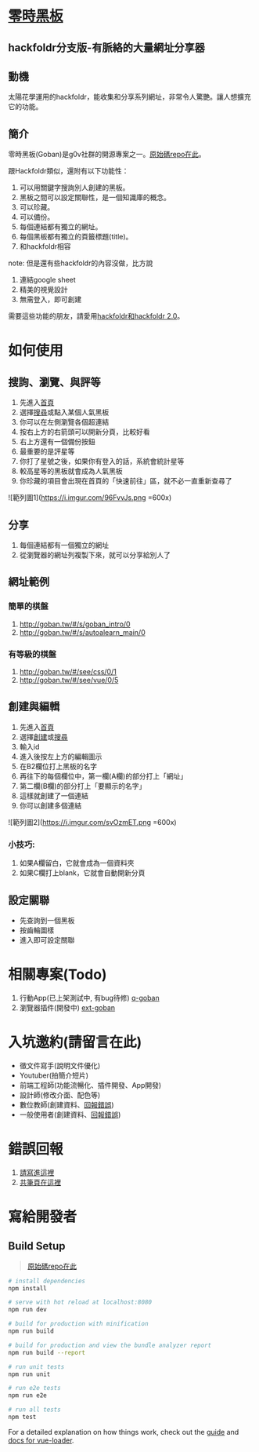 # [零時黑板](http://goban.tw)

## hackfoldr分支版-有脈絡的大量網址分享器

## 動機
太陽花學運用的hackfoldr，能收集和分享系列網址，非常令人驚艷。讓人想擴充它的功能。

## 簡介

零時黑板(Goban)是g0v社群的開源專案之一。[原始碼repo在此](http://www.github.com/g0v/goban/)。

跟Hackfoldr類似，還附有以下功能性：
   
1. 可以用關鍵字搜詢別人創建的黑板。
2. 黑板之間可以設定關聯性，是一個知識庫的概念。
3. 可以珍藏。
4. 可以備份。
5. 每個連結都有獨立的網址。
6. 每個黑板都有獨立的頁籤標題(title)。
7. 和hackfoldr相容

note: 但是還有些hackfoldr的內容沒做，比方說
1. 連結google sheet
2. 精美的視覺設計
3. 無需登入，即可創建

需要這些功能的朋友，請愛用[hackfoldr](https://hackfoldr.org/about)[和hackfoldr 2.0](https://beta.hackfoldr.org/)。
 
# 如何使用

## 搜詢、瀏覽、與評等

1. 先進入[首頁](http://goban.tw)
2. 選擇[搜尋](http://goban.tw/#/list)或點入某個人氣黑板
3. 你可以在左側瀏覽各個超連結
4. 按右上方的右箭頭可以開新分頁，比較好看
5. 右上方還有一個備份按鈕
6. 最重要的是評星等
7. 你打了星號之後，如果你有登入的話，系統會統計星等
8. 較高星等的黑板就會成為人氣黑板
9. 你珍藏的項目會出現在首頁的「快速前往」區，就不必一直重新查尋了

![範列圖1](https://i.imgur.com/96FvvJs.png =600x)

## 分享

1. 每個連結都有一個獨立的網址
2. 從瀏覽器的網址列複製下來，就可以分享給別人了

## 網址範例

### 簡單的棋盤

1. http://goban.tw/#/s/goban_intro/0
2. http://goban.tw/#/s/autoalearn_main/0

### 有等級的棋盤

1. http://goban.tw/#/see/css/0/1
2. http://goban.tw/#/see/vue/0/5


## 創建與編輯

1. 先進入[首頁](http://goban.tw)
2. 選擇[創建](http://goban.tw/#/create)或[搜尋](http://goban.tw/#/list)
3. 輸入id
4. 進入後按左上方的編輯圖示
5. 在B2欄位打上黑板的名字
6. 再往下的每個欄位中，第一欄(A欄)的部分打上「網址」
7. 第二欄(B欄)的部分打上「要顯示的名字」
8. 這樣就創建了一個連結
9. 你可以創建多個連結

![範列圖2](https://i.imgur.com/svOzmET.png =600x)

### 小技巧:
1. 如果A欄留白，它就會成為一個資料夾
2. 如果C欄打上blank，它就會自動開新分頁

## 設定關聯

* 先查詢到一個黑板
* 按齒輪圖樣
* 進入即可設定關聯


# 相關專案(Todo)

1. 行動App(已上架測試中, 有bug待修) [q-goban](https://github.com/bestian/q-goban)
2. 瀏覽器插件(開發中) [ext-goban](https://github.com/bestian/ext-goban)

# 入坑邀約(請留言在此)


* 徵文件寫手(說明文件優化)
* Youtuber(拍簡介短片)
* 前端工程師(功能流暢化、插件開發、App開發)
* 設計師(修改介面、配色等)
* 數位教師(創建資料、[回報錯誤](https://github.com/g0v/goban/issues))
* 一般使用者(創建資料、[回報錯誤](https://github.com/g0v/goban/issues))


# 錯誤回報

1. [請寫進這裡](https://github.com/g0v/goban/issues)
2. [共筆頁在這裡](https://hackmd.io/3pvyN_W9TjSsuBok4w2XYA)

# 寫給開發者

## Build Setup

> [原始碼repo在此](http://www.github.com/g0v/goban/)

``` bash
# install dependencies
npm install

# serve with hot reload at localhost:8080
npm run dev

# build for production with minification
npm run build

# build for production and view the bundle analyzer report
npm run build --report

# run unit tests
npm run unit

# run e2e tests
npm run e2e

# run all tests
npm test
```

For a detailed explanation on how things work, check out the [guide](http://vuejs-templates.github.io/webpack/) and [docs for vue-loader](http://vuejs.github.io/vue-loader).
